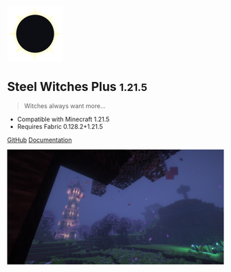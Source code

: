 ![logo](_media/logo.png)

# Steel Witches Plus <small>1.21.5</small>

> Witches always want more...

- Compatible with Minecraft 1.21.5
- Requires Fabric 0.128.2+1.21.5

[GitHub](https://github.com/DeveloperRogier/steelwitchesplus)
[Documentation](#Lexica-Arcana)

![cover](_media/bg.png)